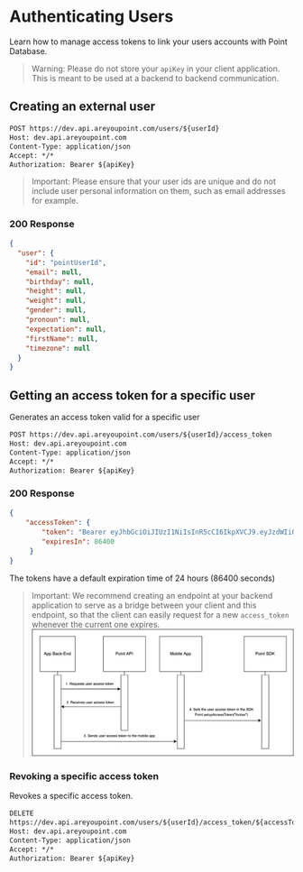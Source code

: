 # Authenticating Users
Learn how to manage access tokens to link your users accounts with Point Database.

> Warning: Please do not store your `apiKey` in your client application. This is meant to be used at a backend to backend communication.

## Creating an external user
```HTTP
POST https://dev.api.areyoupoint.com/users/${userId}
Host: dev.api.areyoupoint.com
Content-Type: application/json
Accept: */*
Authorization: Bearer ${apiKey}
```
> Important: Please ensure that your user ids are unique and do not include user personal information on them, such as email addresses for example.

### 200 Response
```JSON
{
  "user": {
    "id": "pointUserId",
    "email": null,
    "birthday": null,
    "height": null,
    "weight": null,
    "gender": null,
    "pronoun": null,
    "expectation": null,
    "firstName": null,
    "timezone": null
  }
}
```


## Getting an access token for a specific user
Generates an access token valid for a specific user
```HTTP
POST https://dev.api.areyoupoint.com/users/${userId}/access_token
Host: dev.api.areyoupoint.com
Content-Type: application/json
Accept: */*
Authorization: Bearer ${apiKey}
```
### 200 Response
```JSON
{
    "accessToken": {
        "token": "Bearer eyJhbGciOiJIUzI1NiIsInR5cCI6IkpXVCJ9.eyJzdWIiOiJwb2ludHwtb1BIbllUaEc2NFVGX0ZCMV8yNmwiLCJpYXQiOjE2NDUxMzc2MDcsImV4cCI6MTY0NTE0MTIwN30.8eIpFc01hpj0Mid325kvJlouQi8aLTBw93q3whwRtpM",
        "expiresIn": 86400
     }
}
```
The tokens have a default expiration time of 24 hours (86400 seconds)
>Important: We recommend creating an endpoint at your backend application to serve as a bridge between your client and this endpoint, so that the client can easily request for a new `access_token` whenever the current one expires.
![Get access token diagram.](get_token_diagram.png)


### Revoking a specific access token
Revokes a specific access token.
```HTTP
DELETE  https://dev.api.areyoupoint.com/users/${userId}/access_token/${accessToken}
Host: dev.api.areyoupoint.com
Content-Type: application/json
Accept: */*
Authorization: Bearer ${apiKey}
```
